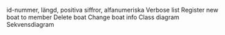 id-nummer, längd, positiva siffror, alfanumeriska
Verbose list
Register new boat to member
Delete boat
Change boat info
Class diagram
Sekvensdiagram
